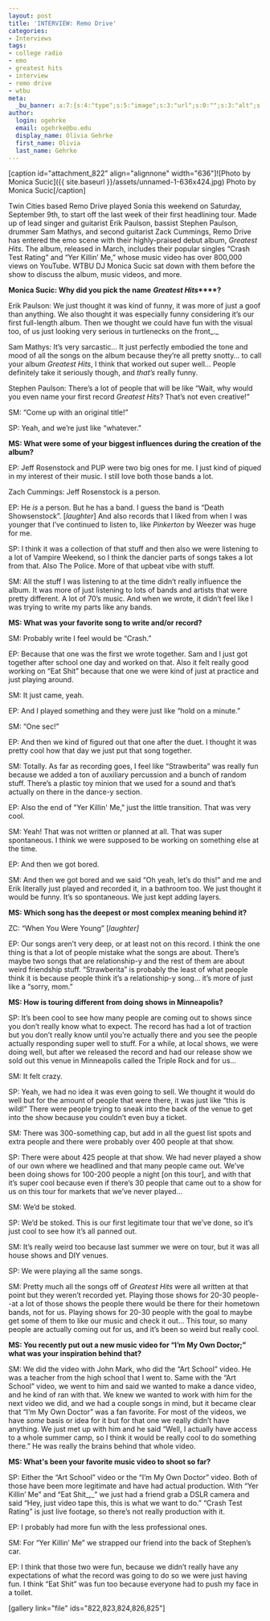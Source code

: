 ```yaml
---
layout: post
title: 'INTERVIEW: Remo Drive'
categories:
- Interviews
tags:
- college radio
- emo
- greatest hits
- interview
- remo drive
- wtbu
meta:
  _bu_banner: a:7:{s:4:"type";s:5:"image";s:3:"url";s:0:"";s:3:"alt";s:0:"";s:7:"post_id";s:0:"";s:4:"html";s:0:"";s:8:"position";s:12:"contentWidth";s:7:"caption";s:0:"";}
author:
  login: ogehrke
  email: ogehrke@bu.edu
  display_name: Olivia Gehrke
  first_name: Olivia
  last_name: Gehrke
---
```

\[caption id="attachment\_822" align="alignnone" width="636"\]![Photo by Monica Sucic]({{ site.baseurl }}/assets/unnamed-1-636x424.jpg) Photo by Monica Sucic\[/caption\]

Twin Cities based Remo Drive played Sonia this weekend on Saturday, September 9th, to start off the last week of their first headlining tour. Made up of lead singer and guitarist Erik Paulson, bassist Stephen Paulson, drummer Sam Mathys, and second guitarist Zack Cummings, Remo Drive has entered the emo scene with their highly-praised debut album, _Greatest Hits_. The album, released in March, includes their popular singles “Crash Test Rating” and “Yer Killin’ Me,” whose music video has over 800,000 views on YouTube. WTBU DJ Monica Sucic sat down with them before the show to discuss the album, music videos, and more.

**Monica Sucic: Why did you pick the name** **_Greatest Hits_****?**

Erik Paulson: We just thought it was kind of funny, it was more of just a goof than anything. We also thought it was especially funny considering it’s our first full-length album. Then we thought we could have fun with the visual too, of us just looking very serious in turtlenecks on the front_._

Sam Mathys: It’s very sarcastic… It just perfectly embodied the tone and mood of all the songs on the album because they’re all pretty snotty… to call your album _Greatest Hits_, I think that worked out super well… People definitely take it seriously though, and _that’s_ really funny.

Stephen Paulson: There’s a lot of people that will be like “Wait, why would you even name your first record _Greatest Hits_? That’s not even creative!”

SM: “Come up with an original title!”

SP: Yeah, and we’re just like “whatever.”

**MS: What were some of your biggest influences during the creation of the album?**

EP: Jeff Rosenstock and PUP were two big ones for me. I just kind of piqued in my interest of their music. I still love both those bands a lot.

Zach Cummings: Jeff Rosenstock is a person.

EP: He _is_ a person. But he has a band. I guess the band is “Death Showsenstock”. \[_laughter_\] And also records that I liked from when I was younger that I’ve continued to listen to, like _Pinkerton_ by Weezer was huge for me.

SP: I think it was a collection of that stuff and then also we were listening to a lot of Vampire Weekend, so I think the dancier parts of songs takes a lot from that. Also The Police. More of that upbeat vibe with stuff.

SM: All the stuff I was listening to at the time didn’t really influence the album. It was more of just listening to lots of bands and artists that were pretty different. A lot of 70’s music. And when we wrote, it didn’t feel like I was trying to write my parts like any bands.

**MS: What was your favorite song to write and/or record?**

SM: Probably write I feel would be “Crash.”

EP: Because that one was the first we wrote together. Sam and I just got together after school one day and worked on that. Also it felt really good working on “Eat Shit” because that one we were kind of just at practice and just playing around.

SM: It just came, yeah.

EP: And I played something and they were just like “hold on a minute.”

SM: “One sec!”

EP: And then we kind of figured out that one after the duet. I thought it was pretty cool how that day we just put that song together.

SM: Totally. As far as recording goes, I feel like “Strawberita” was really fun because we added a ton of auxiliary percussion and a bunch of random stuff. There’s a plastic toy minion that we used for a sound and that’s actually on there in the dance-y section.

EP: Also the end of "Yer Killin' Me," just the little transition. That was very cool.

SM: Yeah! That was not written or planned at all. That was super spontaneous. I think we were supposed to be working on something else at the time.

EP: And then we got bored.

SM: And then we got bored and we said “Oh yeah, let’s do this!” and me and Erik literally just played and recorded it, in a bathroom too. We just thought it would be funny. It’s so spontaneous. We just kept adding layers.

**MS: Which song has the deepest or most complex meaning behind it?**

ZC: “When You Were Young” \[_laughter\]_

EP: Our songs aren’t very deep, or at least not on this record. I think the one thing is that a lot of people mistake what the songs are about. There’s maybe two songs that are relationship-y and the rest of them are about weird friendship stuff. “Strawberita” is probably the least of what people think it is because people think it’s a relationship-y song… it’s more of just like a “sorry, mom.”

**MS: How is touring different from doing shows in Minneapolis?**

SP: It’s been cool to see how many people are coming out to shows since you don’t really know what to expect. The record has had a lot of traction but you don’t really know until you’re actually there and you see the people actually responding super well to stuff. For a while, at local shows, we were doing well, but after we released the record and had our release show we sold out this venue in Minneapolis called the Triple Rock and for us…

SM: It felt crazy.

SP: Yeah, we had no idea it was even going to sell. We thought it would do well but for the amount of people that were there, it was just like “this is wild!” There were people trying to sneak into the back of the venue to get into the show because you couldn’t even buy a ticket.

SM: There was 300-something cap, but add in all the guest list spots and extra people and there were probably over 400 people at that show.

SP: There were about 425 people at that show. We had never played a show of our own where we headlined and that many people came out. We’ve been doing shows for 100-200 people a night \[on this tour\], and with that it’s super cool because even if there’s 30 people that came out to a show for us on this tour for markets that we’ve never played…

SM: We’d be stoked.

SP: We’d be stoked. This is our first legitimate tour that we’ve done, so it’s just cool to see how it’s all panned out.

SM: It’s really weird too because last summer we were on tour, but it was all house shows and DIY venues.

SP: We were playing all the same songs.

SM: Pretty much all the songs off of _Greatest Hits_ were all written at that point but they weren’t recorded yet. Playing those shows for 20-30 people--at a lot of those shows the people there would be there for their hometown bands, not for us. Playing shows for 20-30 people with the goal to maybe get some of them to like our music and check it out… This tour, so many people are actually coming out for us, and it’s been so weird but really cool.

**MS: You recently put out a new music video for “I’m My Own Doctor;” what was your inspiration behind that?**

SM: We did the video with John Mark, who did the “Art School” video. He was a teacher from the high school that I went to. Same with the “Art School” video, we went to him and said we wanted to make a dance video, and he kind of ran with that. We knew we wanted to work with him for the next video we did, and we had a couple songs in mind, but it became clear that “I’m My Own Doctor” was a fan favorite. For most of the videos, we have _some_ basis or idea for it but for that one we really didn’t have anything. We just met up with him and he said “Well, I actually have access to a whole summer camp, so I think it would be really cool to do something there.” He was really the brains behind that whole video.

**MS: What's been your favorite music video to shoot so far?**

SP: Either the “Art School” video or the “I’m My Own Doctor” video. Both of those have been more legitimate and have had actual production. With “Yer Killin’ Me” and “Eat Shit_,_” we just had a friend grab a DSLR camera and said “Hey, just video tape this, this is what we want to do.” “Crash Test Rating” is just live footage, so there’s not really production with it.

EP: I probably had more fun with the less professional ones.

SM: For “Yer Killin’ Me” we strapped our friend into the back of Stephen’s car.

EP: I think that those two were fun, because we didn’t really have any expectations of what the record was going to do so we were just having fun. I think “Eat Shit” was fun too because everyone had to push my face in a toilet.

\[gallery link="file" ids="822,823,824,826,825"\]